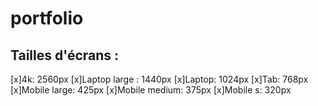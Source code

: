 # portfolio

## Tailles d'écrans : 

[x]4k: 2560px
[x]Laptop large : 1440px
[x]Laptop: 1024px
[x]Tab: 768px
[x]Mobile large: 425px
[x]Mobile medium: 375px
[x]Mobile s: 320px